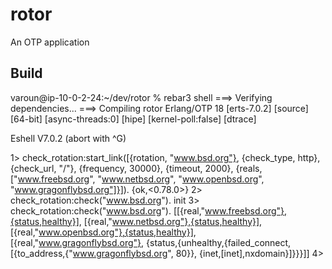 rotor
=====

An OTP application

Build
-----
varoun@ip-10-0-2-24:~/dev/rotor % rebar3 shell
===> Verifying dependencies...
===> Compiling rotor
Erlang/OTP 18 [erts-7.0.2] [source] [64-bit] [async-threads:0] [hipe] [kernel-poll:false] [dtrace]

Eshell V7.0.2  (abort with ^G)

1> check_rotation:start_link([{rotation, "www.bsd.org"}, {check_type, http}, {check_url, "/"}, {frequency, 30000}, {timeout, 2000}, {reals, ["www.freebsd.org", "www.netbsd.org", "www.openbsd.org", "www.gragonflybsd.org"]}]).
{ok,<0.78.0>}
2> check_rotation:check("www.bsd.org").
init
3> check_rotation:check("www.bsd.org").
[[{real,"www.freebsd.org"},{status,healthy}],
 [{real,"www.netbsd.org"},{status,healthy}],
 [{real,"www.openbsd.org"},{status,healthy}],
 [{real,"www.gragonflybsd.org"},
  {status,{unhealthy,{failed_connect,[{to_address,{"www.gragonflybsd.org",
                                                   80}},
                                      {inet,[inet],nxdomain}]}}}]]
4> 
